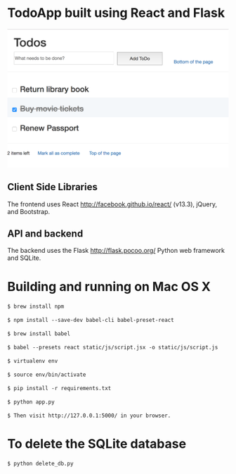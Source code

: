 # TodoApp built using React and Flask

![Todilo Design](./todos.png)

## Client Side Libraries
The frontend uses React <http://facebook.github.io/react/> (v13.3), jQuery, and Bootstrap.

## API and backend
The backend uses the Flask <http://flask.pocoo.org/> Python web framework and SQLite.

# Building and running on Mac OS X
`$ brew install npm`

`$ npm install --save-dev babel-cli babel-preset-react`

`$ brew install babel`

`$ babel --presets react static/js/script.jsx -o static/js/script.js`

`$ virtualenv env`

`$ source env/bin/activate`

`$ pip install -r requirements.txt`

`$ python app.py`

`$ Then visit http://127.0.0.1:5000/ in your browser.`

# To delete the SQLite database
`$ python delete_db.py`
